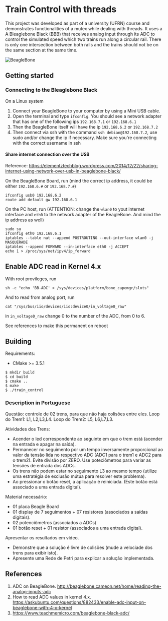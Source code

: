 Train Control with threads
========================
This project was developed as part of a university (UFRN) course and demonstrates functionalities of a mutex while dealing with threads. It uses a A Bleaglebone Black (BBB) that receives analog input through its ADC to control the simulated speed which two trains run along a circular rail. There is only one intersection between both rails and the trains should not be on the same section at the same time.

![BeagleBone](http://beagleboard.org/static/images/cape-headers.png)

## Getting started ##
### Connecting to the Bleaglebone Black ###
On a Linux system
1. Connect your BeagleBone to your computer by using a Mini USB cable.
2. Open the terminal and type `ifconfig`. You should see a network adapter that has one of the following ips `192.168.7.1` or `192.168.6.1`
3. Then the BeagleBone itself will have the ip `192.168.6.2` or `192.168.7.2`
4. Then connect via ssh with the command `ssh debian@192.168.7.2`, use sudo and/or change the ip if necessary. Make sure you're connecting with the correct username in ssh

#### Share internet connection over the USB ####
Reference: <https://elementztechblog.wordpress.com/2014/12/22/sharing-internet-using-network-over-usb-in-beaglebone-black/>

On the BeagleBone Board, run (mind the correct ip address, it could be either `192.168.6.#` or `192.168.7.#`)
```
ifconfig usb0 192.168.6.2
route add default gw 192.168.6.1
```

On the PC host, run (ATTENTION: change the `wlan0` to yout internet interface and `eth0` to the network adapter of the BeagleBone. And mind the ip address as well)
```
sudo su
ifconfig eth0 192.168.6.1
iptables --table nat --append POSTROUTING --out-interface wlan0 -j MASQUERADE
iptables --append FORWARD --in-interface eth0 -j ACCEPT
echo 1 > /proc/sys/net/ipv4/ip_forward
```
## Enable ADC read in Kernel 4.x ##

With root provileges, run
```
sh -c "echo 'BB-ADC' > /sys/devices/platform/bone_capemgr/slots"
```

And to read from analog port, run
```
cat "/sys/bus/iio/devices/iio:device0/in_voltage0_raw"
```
in `in_voltage0_raw` change 0 to the number of the ADC, from 0 to 6.

See references to make this permanent on reboot
## Building
Requirements:
- CMake >= 3.5.1

```
$ mkdir build
$ cd build
$ cmake ..
$ make
$ ./train_control
```

### Description in Portuguese ###
Questão: controle de 02 trens, para que não haja colisões entre eles.
Loop do Trem1: L1, L2,L3,L4.
Loop do Trem2: L5, L6,L7,L3.

Atividades dos Trens:
- Acender o led correspondente ao seguinte em que o trem está (acender na entrada e apagar na saída).
- Permanecer no seguimento por um tempo inversamente proporcional ao valor da tensão lida no respectivo ADC (ADC1 para o trem1 e ADC2 para o trem2). Evite divisão por ZERO. Use poteciômetros para variar as tensões de entrada dos ADCs.
- Os trens não podem estar no seguimento L3 ao mesmo tempo (utilize uma estratégia de exclusão mútua para resolver este problema).
- Ao pressionar o botão reset, a aplicação é reiniciada. (Este botão está associado a uma entrada digital).

Material necessário:
- 01 placa Beagle Board
- 01 display de 7 seguimentos + 07 resistores (associados a saídas digitais).
- 02 potenciômetros (associados a ADCs)
- 01 botão reset + 01 resistor (associados a uma entrada digital).

Apresentar os resultados em vídeo.
- Demonstre que a solução é livre de colisões (mude a velociade dos trens para exibir isto).
- Apresente uma Rede de Petri para explicar a solução implementada.

## References ##
1. ADC on BeagleBone. <http://beaglebone.cameon.net/home/reading-the-analog-inputs-adc>
2. How to read ADC values in kernel 4.x. <https://askubuntu.com/questions/882433/enable-adc-input-on-beaglebone-with-4-x-kernel>
3. <https://www.teachmemicro.com/beaglebone-black-adc/>
